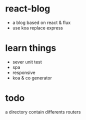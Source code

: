 # react-blog

* a blog based on react & flux
* use koa replace express

# learn things
* sever unit test
* spa
* responsive
* koa & co generator

# todo
a directory contain differents routers
